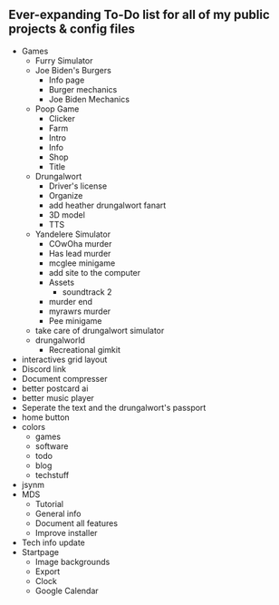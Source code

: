 ## Ever-expanding To-Do list for **all** of my public projects & config files

-   Games
    -   Furry Simulator
    -   Joe Biden's Burgers
        -   Info page
        -   Burger mechanics
        -   Joe Biden Mechanics
    -   Poop Game
        -   Clicker
        -   Farm
        -   Intro
        -   Info
        -   Shop
        -   Title
    -   Drungalwort
        -   Driver's license
        -   Organize
        -   add heather drungalwort fanart
        -   3D model
        -   TTS
    -   Yandelere Simulator
        -   COwOha murder
        -   Has lead murder
        -   mcglee minigame
        -   add site to the computer
        -   Assets
            -   soundtrack 2
        -   murder end
        -   myrawrs murder
        -   Pee minigame
    -   take care of drungalwort simulator
    -   drungalworld
        -   Recreational gimkit
-   interactives grid layout
-   Discord link
-   Document compresser
-   better postcard ai
-   better music player
-   Seperate the text and the drungalwort's passport
-   home button
-   colors
    -   games
    -   software
    -   todo
    -   blog
    -   techstuff
-   jsynm
-   MDS
    -   Tutorial
    -   General info
    -   Document all features
    -   Improve installer
-   Tech info update
-   Startpage
    -   Image backgrounds
    -   Export
    -   Clock
    -   Google Calendar
